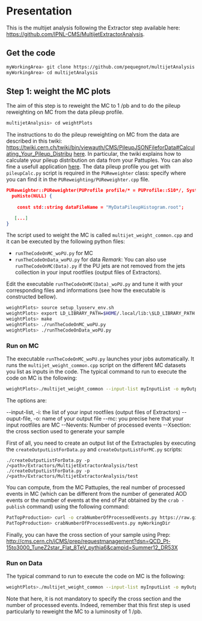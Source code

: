 # Presentation

This is the multijet analysis following the Extractor step available here: https://github.com/IPNL-CMS/MultijetExtractorAnalysis.

## Get the code

```bash
myWorkingArea> git clone https://github.com/pequegnot/multijetAnalysis
myWorkingArea> cd multijetAnalysis
```

## Step 1: weight the MC plots

The aim of this step is to reweight the MC to 1 /pb and to do the pileup reweighting on MC from the data pileup profile.


```bash
multijetAnalysis> cd weightPlots
```

The instructions to do the pileup reweighting on MC from the data are described in this twiki: https://twiki.cern.ch/twiki/bin/viewauth/CMS/PileupJSONFileforData#Calculating_Your_Pileup_Distribu
[here](https://twiki.cern.ch/twiki/bin/viewauth/CMS/PileupJSONFileforData#Calculating_Your_Pileup_Distribu).
In particular, the twiki explains how to calculate your pileup distribution on data from your Pattuples. You can also fine a usefull application
[here](https://github.com/IPNL-CMS/PatTopProduction/wiki/Usage). The data pileup profile you get with `pileupCalc.py` script is required in the `PUReweighter` class:
specify where you can find it in the `PUReweighting/PUReweighter.cpp` file.
```json
PUReweighter::PUReweighter(PUProfile profile/* = PUProfile::S10*/, Systematic syst/* = Systematic::NOMINAL*/):
  puHisto(NULL) {
  
    const std::string dataFileName = "MyDataPileupHistogram.root";

   [...]
}

```

The script used to weight the MC is called `multijet_weight_common.cpp` and it can be executed by the following python files:
- `runTheCodeOnMC_woPU.py` for MC
- `runTheCodeOnData_woPU.py` for data
_Remark_: You can also use `runTheCodeOnMC(Data).py` if the PU jets are not removed from the jets collection in your input rootfiles (output files of Extractors).

Edit the executable `runTheCodeOnMC(Data)_woPU.py` and tune it with your corresponding files and informations (see how the executable is constructed bellow). 

```bash
weightPlots> source setup_lyoserv_env.sh
weightPlots> export LD_LIBRARY_PATH=$HOME/.local/lib:\$LD_LIBRARY_PATH
weightPlots> make
weightPlots> ./runTheCodeOnMC_woPU.py
weightPlots> ./runTheCodeOnData_woPU.py
```

### Run on MC

The executable `runTheCodeOnMC_woPU.py` launches your jobs automatically. It runs the `multijet_weight_common.cpp` script on the different MC datasets you list as inputs
in the code. The typical command to run to execute the code on MC is the following:
```bash
weightPlots>./multijet_weight_common --input-list myInputList -o myOutputFile --mc --Nevents myNumberOfProcessedEvents --Xsection myXsection
```

The options are:

--input-list, -i: the list of your input rootfiles (output files of Extractors)
--ouput-file, -o: name of your output file
--mc: you precise here that your input rootfiles are MC
--Nevents: Number of processed events 
--Xsection: the cross section used to generate your sample

First of all, you need to create an output list of the Extractuples by executing
the `createOutputListForData.py` and `createOutputListForMC.py` scripts:
```
./createOutputListForData.py -p /<path>/Extractors/MultijetExtractorAnalysis/test
./createOutputListForData.py -p /<path>/Extractors/MultijetExtractorAnalysis/test
```

You can compute, from the MC Pattuples, the real number of processed events in MC (which can be different from the number of generated AOD events or the number of events at the end of Pat obtained by
the `crab -publish` command) using the following command:
```bash
PatTopProduction> curl -o crabNumberOfProcessedEvents.py https://raw.github.com/blinkseb/cms-utilities/master/crabNumberOfProcessedEvents.py
PatTopProduction> crabNumberOfProcessedEvents.py myWorkingDir
```

Finally, you can have the cross section of your sample using Prep: http://cms.cern.ch/iCMS/prep/requestmanagement?dsn=QCD_Pt-15to3000_TuneZ2star_Flat_8TeV_pythia6&campid=Summer12_DR53X


### Run on Data

The typical command to run to execute the code on MC is the following:
```bash
weightPlots>./multijet_weight_common --input-list myInputList -o myOutputFile --data 
```

Note that here, it is not mandatory to specify the cross section and the number of processed events. Indeed, remember that this first step is used particularly to
reweight the MC to a luminosity of 1 /pb.











